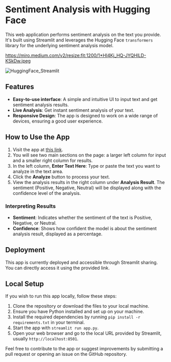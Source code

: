 # Sentiment Analysis with Hugging Face

This web application performs sentiment analysis on the text you provide. It's built using Streamlit and leverages the Hugging Face `transformers` library for the underlying sentiment analysis model.

https://miro.medium.com/v2/resize:fit:1200/1*HI4Kj_HQ-JYQHlLD-KSkDw.jpeg

![HuggingFace_Streamlit](https://miro.medium.com/v2/resize:fit:1200/1*HI4Kj_HQ-JYQHlLD-KSkDw.jpeg)

## Features

- **Easy-to-use interface**: A simple and intuitive UI to input text and get sentiment analysis results.
- **Live Analysis**: Get instant sentiment analysis of your text.
- **Responsive Design**: The app is designed to work on a wide range of devices, ensuring a good user experience.

## How to Use the App

1. Visit the app at [this link](https://sentiment-analysis-with-app-and-hugging-face-znsubeqzcfyqkqsbt.streamlit.app/).
2. You will see two main sections on the page: a larger left column for input and a smaller right column for results.
3. In the left column, **Enter Text Here**: Type or paste the text you want to analyze in the text area.
4. Click the **Analyze** button to process your text.
5. View the analysis results in the right column under **Analysis Result**. The sentiment (Positive, Negative, Neutral) will be displayed along with the confidence level of the analysis.

### Interpreting Results

- **Sentiment**: Indicates whether the sentiment of the text is Positive, Negative, or Neutral.
- **Confidence**: Shows how confident the model is about the sentiment analysis result, displayed as a percentage.

## Deployment

This app is currently deployed and accessible through Streamlit sharing. You can directly access it using the provided link.

## Local Setup

If you wish to run this app locally, follow these steps:

1. Clone the repository or download the files to your local machine.
2. Ensure you have Python installed and set up on your machine.
3. Install the required dependencies by running `pip install -r requirements.txt` in your terminal.
4. Start the app with `streamlit run app.py`.
5. Open your web browser and go to the local URL provided by Streamlit, usually `http://localhost:8501`.

Feel free to contribute to the app or suggest improvements by submitting a pull request or opening an issue on the GitHub repository.

